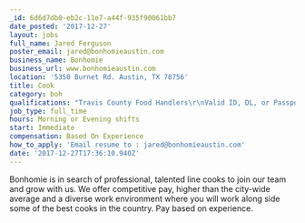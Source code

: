 ```yaml
---
_id: 6d6d7db0-eb2c-11e7-a44f-935f90061bb7
date_posted: '2017-12-27'
layout: jobs
full_name: Jared Ferguson
poster_email: jared@bonhomieaustin.com
business_name: Bonhomie
business_url: www.bonhomieaustin.com
location: '5350 Burnet Rd. Austin, TX 78756'
title: Cook
category: boh
qualifications: "Travis County Food Handlers\r\nValid ID, DL, or Passport"
job_type: full_time
hours: Morning or Evening shifts
start: Immediate
compensation: Based On Experience
how_to_apply: 'Email resume to : jared@bonhomieaustin.com'
date: '2017-12-27T17:36:10.940Z'
---
```

Bonhomie is in search of professional, talented line cooks to join our team and grow with us. We offer competitive pay, higher than the city-wide average and a diverse work environment where you will work along side some of the best cooks in the country. Pay based on experience.
